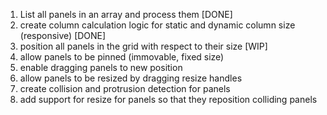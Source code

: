 1. List all panels in an array and process them [DONE]
2. create column calculation logic for static and dynamic column size (responsive) [DONE]
3. position all panels in the grid with respect to their size [WIP]
4. allow panels to be pinned (immovable, fixed size)
5. enable dragging panels to new position
6. allow panels to be resized by dragging resize handles
7. create collision and protrusion detection for panels
8. add support for resize for panels so that they reposition colliding panels